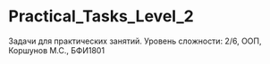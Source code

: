 # Practical_Tasks_Level_2
Задачи для практических занятий. Уровень сложности: 2/6, ООП, Коршунов М.С., БФИ1801
